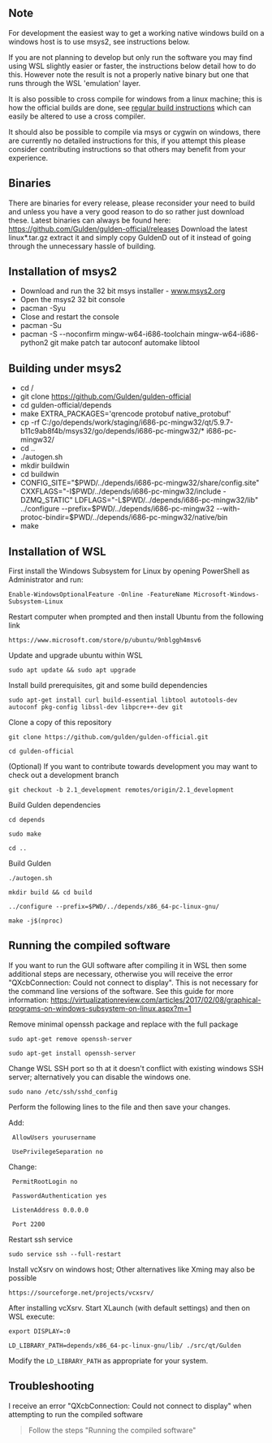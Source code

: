 Note
-----

For development the easiest way to get a working native windows build on a windows host is to use msys2, see instructions below.

If you are not planning to develop but only run the software you may find using WSL slightly easier or faster, the instructions below detail how to do this. However note the result is not a properly native binary but one that runs through the WSL 'emulation' layer.

It is also possible to cross compile for windows from a linux machine; this is how the official builds are done, see [regular build instructions](building.md) which can easily be altered to use a cross compiler.

It should also be possible to compile via msys or cygwin on windows, there are currently no detailed instructions for this, if you attempt this please consider contributing instructions so that others may benefit from your experience.

Binaries
-----
There are binaries for every release, please reconsider your need to build and unless you have a very good reason to do so rather just download these.
Latest binaries can always be found here: https://github.com/Gulden/gulden-official/releases
Download the latest linux*.tar.gz extract it and simply copy GuldenD out of it instead of going through the unnecessary hassle of building.


Installation of msys2
-----
* Download and run the 32 bit msys installer - www.msys2.org
* Open the msys2 32 bit console
* pacman -Syu
* Close and restart the console
* pacman -Su
* pacman -S --noconfirm mingw-w64-i686-toolchain mingw-w64-i686-python2 git make patch tar autoconf automake libtool


Building under msys2
-----
* cd /
* git clone https://github.com/Gulden/gulden-official
* cd gulden-official/depends
* make EXTRA_PACKAGES='qrencode protobuf native_protobuf'
* cp -rf C:/go/depends/work/staging/i686-pc-mingw32/qt/5.9.7-b11c9ab8f4b/msys32/go/depends/i686-pc-mingw32/* i686-pc-mingw32/
* cd ..
* ./autogen.sh
* mkdir buildwin
* cd buildwin
* CONFIG_SITE="$PWD/../depends/i686-pc-mingw32/share/config.site" CXXFLAGS="-I$PWD/../depends/i686-pc-mingw32/include -DZMQ_STATIC" LDFLAGS="-L$PWD/../depends/i686-pc-mingw32/lib" ../configure --prefix=$PWD/../depends/i686-pc-mingw32 --with-protoc-bindir=$PWD/../depends/i686-pc-mingw32/native/bin
* make


Installation of WSL
-----

First install the Windows Subsystem for Linux by opening PowerShell as Administrator and run:

`Enable-WindowsOptionalFeature -Online -FeatureName Microsoft-Windows-Subsystem-Linux`

Restart computer when prompted and then install Ubuntu from the following link

`https://www.microsoft.com/store/p/ubuntu/9nblggh4msv6`

Update and upgrade ubuntu within WSL

`sudo apt update && sudo apt upgrade`

Install build prerequisites, git and some build dependencies

`sudo apt-get install curl build-essential libtool autotools-dev autoconf pkg-config libssl-dev libpcre++-dev git`

Clone a copy of this repository

`git clone https://github.com/gulden/gulden-official.git`

`cd gulden-official`

(Optional) If you want to contribute towards development you may want to check out a development branch

`git checkout -b 2.1_development remotes/origin/2.1_development`

Build Gulden dependencies

`cd depends`

`sudo make`

`cd ..`

Build Gulden

`./autogen.sh`

`mkdir build && cd build`

`../configure --prefix=$PWD/../depends/x86_64-pc-linux-gnu/`

`make -j$(nproc)`


Running the compiled software
-----

If you want to run the GUI software after compiling it in WSL then some additional steps are necessary, otherwise you will receive the error "QXcbConnection: Could not connect to display".
This is not necessary for the command line versions of the software.
See this guide for more information: https://virtualizationreview.com/articles/2017/02/08/graphical-programs-on-windows-subsystem-on-linux.aspx?m=1

Remove minimal openssh package and replace with the full package

`sudo apt-get remove openssh-server`

`sudo apt-get install openssh-server`

Change WSL SSH port so th at it doesn't conflict with existing windows SSH server; alternatively you can disable the windows one.

`sudo nano /etc/ssh/sshd_config`

Perform the following lines to the file and then save your changes.

Add:

  ` AllowUsers yourusername`

  ` UsePrivilegeSeparation no`

Change:

  ` PermitRootLogin no`

  ` PasswordAuthentication yes`

  ` ListenAddress 0.0.0.0`

  ` Port 2200`

 Restart ssh service

`sudo service ssh --full-restart`

Install vcXsrv on windows host; Other alternatives like Xming may also be possible

`https://sourceforge.net/projects/vcxsrv/`

After installing vcXsrv. Start XLaunch (with default settings) and then on WSL execute:

`export DISPLAY=:0`

`LD_LIBRARY_PATH=depends/x86_64-pc-linux-gnu/lib/ ./src/qt/Gulden`

Modify the `LD_LIBRARY_PATH` as appropriate for your system.


Troubleshooting
-----

I receive an error "QXcbConnection: Could not connect to display" when attempting to run the compiled software
> Follow the steps "Running the compiled software" 

